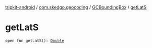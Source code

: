 [tripkit-android](../../index.md) / [com.skedgo.geocoding](../index.md) / [GCBoundingBox](index.md) / [getLatS](./get-lat-s.md)

# getLatS

`open fun getLatS(): `[`Double`](https://kotlinlang.org/api/latest/jvm/stdlib/kotlin/-double/index.html)